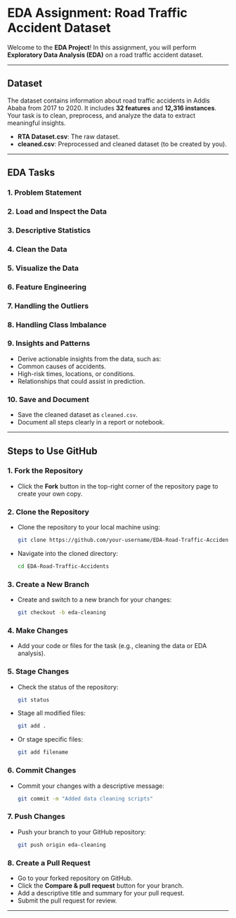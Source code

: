 # **EDA Assignment: Road Traffic Accident Dataset**

Welcome to the **EDA Project**! In this assignment, you will perform **Exploratory Data Analysis (EDA)** on a road traffic accident dataset.

---

## **Dataset**
The dataset contains information about road traffic accidents in Addis Ababa from 2017 to 2020. It includes **32 features** and **12,316 instances**. Your task is to clean, preprocess, and analyze the data to extract meaningful insights.

- **RTA Dataset.csv**: The raw dataset.
- **cleaned.csv**: Preprocessed and cleaned dataset (to be created by you).

---

## **EDA Tasks**

### 1. Problem Statement

### 2. Load and Inspect the Data

### 3. Descriptive Statistics

### 4. Clean the Data

### 5. Visualize the Data

### 6. Feature Engineering

### 7. Handling the Outliers 

### 8. Handling Class Imbalance

### 9. Insights and Patterns
  - Derive actionable insights from the data, such as:
  - Common causes of accidents.
  - High-risk times, locations, or conditions.
  - Relationships that could assist in prediction.
    
### 10. Save and Document
  - Save the cleaned dataset as `cleaned.csv`.
  - Document all steps clearly in a report or notebook.
---

## **Steps to Use GitHub**

### **1. Fork the Repository**
- Click the **Fork** button in the top-right corner of the repository page to create your own copy.

### **2. Clone the Repository**
- Clone the repository to your local machine using:
  ```bash
  git clone https://github.com/your-username/EDA-Road-Traffic-Accidents.git
  ```
- Navigate into the cloned directory:
  ```bash
  cd EDA-Road-Traffic-Accidents
  ```

### **3. Create a New Branch**
- Create and switch to a new branch for your changes:
  ```bash
  git checkout -b eda-cleaning
  ```

### **4. Make Changes**
- Add your code or files for the task (e.g., cleaning the data or EDA analysis).

### **5. Stage Changes**
- Check the status of the repository:
  ```bash
  git status
  ```
- Stage all modified files:
  ```bash
  git add .
  ```
- Or stage specific files:
  ```bash
  git add filename
  ```

### **6. Commit Changes**
- Commit your changes with a descriptive message:
  ```bash
  git commit -m "Added data cleaning scripts"
  ```

### **7. Push Changes**
- Push your branch to your GitHub repository:
  ```bash
  git push origin eda-cleaning
  ```

### **8. Create a Pull Request**
- Go to your forked repository on GitHub.
- Click the **Compare & pull request** button for your branch.
- Add a descriptive title and summary for your pull request.
- Submit the pull request for review.

---

